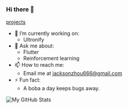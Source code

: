 ### Hi there 👋

<!--**tianhaoz95/tianhaoz95** is a ✨ _special_ ✨ repository because its `README.md` (this file) appears on your GitHub profile.-->

[projects](./projects.md)

- 🔭 I’m currently working on:
  - Ultronify
- 💬 Ask me about:
  - Flutter
  - Reinforcement learning
- 📫 How to reach me:
  - Email me at jacksonzhou666@gmail.com
- ⚡ Fun fact:
  - A boba a day keeps bugs away.

![My GitHub Stats](https://github-readme-stats.vercel.app/api?username=tianhaoz95&&show_icons=true&theme=radical)
